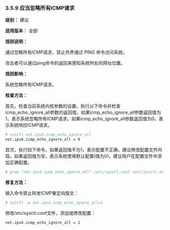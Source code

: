 ### 3.5.9 应当忽略所有ICMP请求

**级别：** 建议

**适用版本：** 全部

**规则说明：**

通过忽略所有ICMP请求，禁止外界通过 PING 命令访问系统。

攻击者可以通过ping命令的返回来感知系统所处的网址位置。

**规则影响：**

系统忽略所有ICMP请求。

**检查方法：**

首先，检查当前系统内核参数的设置。执行以下命令并检查icmp_echo_ignore_all参数的返回值，如果icmp_echo_ignore_all参数返回值为1，表示系统忽略所有ICMP请求。如果icmp_echo_ignore_all参数返回值为0，表示系统响应ICMP请求。

```bash
# sysctl net.ipv4.icmp_echo_ignore_all
net.ipv4.icmp_echo_ignore_all = 0
```

其次，执行如下命令，如果返回值不为1，表示配置不正确，建议修改配置文件内容。如果返回值为空，表示系统使用默认配置(值为0)，建议用户在配置文件中添加正确配置。

```bash
# grep "net.ipv4.icmp_echo_ignore_all" /etc/sysctl.conf /etc/sysctl.d/*
```

**修复方法：**

输入命令禁止转发ICMP重定向报文：

```bash
# sysctl -w net.ipv4.icmp_echo_ignore_all=1
```

修改/etc/sysctl.conf文件，添加或修改配置：

```bash
net.ipv4.icmp_echo_ignore_all = 1
```